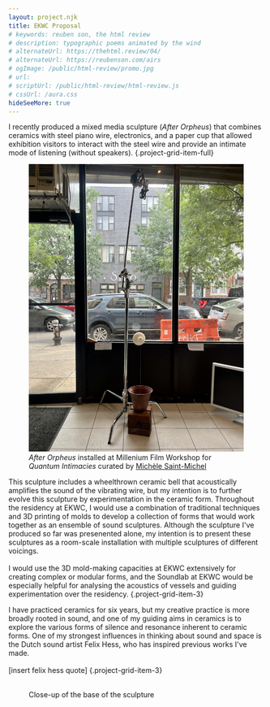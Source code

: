 ```yaml
---
layout: project.njk
title: EKWC Proposal
# keywords: reuben son, the html review
# description: typographic poems animated by the wind
# alternateUrl: https://thehtml.review/04/
# alternateUrl: https://reubenson.com/airs
# ogImage: /public/html-review/promo.jpg
# url:
# scriptUrl: /public/html-review/html-review.js
# cssUrl: /aura.css
hideSeeMore: true
---
```


I recently produced a mixed media sculpture (_After Orpheus_) that combines ceramics with steel piano wire, electronics, and a paper cup that allowed exhibition visitors to interact with the steel wire and provide an intimate mode of listening (without speakers).
{.project-grid-item-full}

<figure class="project-grid-item-3">
  <img src="/public/after-orpheus/installation.jpg" style="@print{max-width: 88%};" alt="">
  <figcaption style="@print{max-width: 95%};"><em>After Orpheus</em> installed at Millenium Film Workshop for <em>Quantum Intimacies</em> curated by <a href="https://michelesaintmichel.com/" target="_blank">Michèle Saint-Michel</a></figcaption>
</figure>

This sculpture includes a wheelthrown ceramic bell that acoustically amplifies the sound of the vibrating wire, but my intention is to further evolve this sculpture by experimentation in the ceramic form. Throughout the residency at EKWC, I would use a combination of traditional techniques and 3D printing of molds to develop a collection of forms that would work together as an ensemble of sound sculptures. Although the sculpture I've produced so far was presenented alone, my intention is to present these sculptures as a room-scale installation with multiple sculptures of different voicings.
\
\
I would use the 3D mold-making capacities at EKWC extensively for creating complex or modular forms, and the Soundlab at EKWC would be especially helpful for analysing the acoustics of vessels and guiding experimentation over the residency.
{.project-grid-item-3}

<!-- The original form I've produced is bell-shaped, which was conceptually motivated by the idea of the horn of an instrument, but forms that are more closed would produce more interesting interactions between the piano wire and the ceramics.  -->

<!-- This sculpture is part of a body of work (in progress) in which ceramic vessels are activated through a variety of physical means. Although this sculpture could be also placed outdoors and activated by the wind, here the indoor installation relies instead on electromagnetic activation (via e-bow).
\
\
The sculpture takes inspiration from the long tradition of aeolian instruments activated by the wind and the myth of Orpheus's lyre, said to have moved stones.
{.project-grid-item-4} -->

<!-- A pile of bricks, a ceramic bell, and a c-stand frame the physical tension of a long steel wire that quietly sings. With a cup held up against the wire, you can almost hear a willing of stones to dance once more, the ghost of the lyre of Orpheus. -->

<!-- The Soundlab at EKWC would be especially helpful for analysing the acoustics of vessels and guiding experimentation over the residency period. I would also utilize the 3D moldmaking capacities at EKWC to develop more complex or modular forms. -->

I have practiced ceramics for six years, but my creative practice is more broadly rooted in sound, and one of my guiding aims in ceramics is to explore the various forms of silence and resonance inherent to ceramic forms. One of my strongest influences in thinking about sound and space is the Dutch sound artist Felix Hess, who has inspired previous works I've made.
\
\
[insert felix hess quote]
{.project-grid-item-3}

<!-- I would not intend to use my time at EKWC to develop all the sculptures necessary for an upcoming exhibition, and instead would plan to develop a library of CAD files for mold-making that would be used for production at a later time and subject to ongoing research and experimentation. -->

<figure class="project-grid-item-3">
  <img src="/public/after-orpheus/base.jpeg" alt="">
  <figcaption>Close-up of the base of the sculpture</figcaption>
</figure>
<!-- <figure class="project-grid-item-3">
  <img src="/public/after-orpheus/bell.jpg" alt="">
  <figcaption>Installation view of <em>After Orpheus</em> at Millenium Film Workshop</figcaption>
</figure> -->
